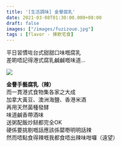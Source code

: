 ```yaml
---
title: '[生活調味] 金譽腐乳'
date: 2021-03-08T01:30:00.000+08:00
draft: false
images: ["/images/fuzizoue.jpg"]
tags : [flavor - 揀飲宅食]
---
```


平日習慣咗台式甜甜口味嘅腐乳  
差啲唔記得港式腐乳鹹鹹嘅味道...  

![](/images/fuzizoue.jpg)

**金譽手藝腐乳（辣）**  
而一貫港式食物集各家之大成  
加拿大黃豆、澳洲海鹽、香港米酒  
再用天然菌種發酵  
味道鹹香帶酒味  
送粥配飯炒餸都完全OK  
硬係要挑剔嘅話應該係罌嘢明明話辣  
然而唔點食得辣嘅我都食唔出辣味咁囉（遠望）  
